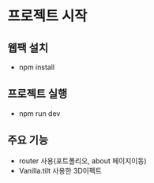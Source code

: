 # 프로젝트 시작
## 웹팩 설치
- npm install

## 프로젝트 실행
- npm run dev

## 주요 기능
- router 사용(포트폴리오, about 페이지이동)
- Vanilla.tilt 사용한 3D이펙트